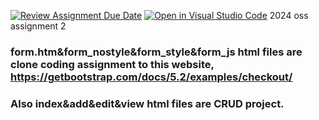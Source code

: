 [![Review Assignment Due Date](https://classroom.github.com/assets/deadline-readme-button-22041afd0340ce965d47ae6ef1cefeee28c7c493a6346c4f15d667ab976d596c.svg)](https://classroom.github.com/a/I0A_laP1)
[![Open in Visual Studio Code](https://classroom.github.com/assets/open-in-vscode-2e0aaae1b6195c2367325f4f02e2d04e9abb55f0b24a779b69b11b9e10269abc.svg)](https://classroom.github.com/online_ide?assignment_repo_id=15822256&assignment_repo_type=AssignmentRepo)
2024 oss assignment 2
### form.htm&form_nostyle&form_style&form_js html files are clone coding assignment to this website, https://getbootstrap.com/docs/5.2/examples/checkout/
### Also index&add&edit&view html files are CRUD project.
